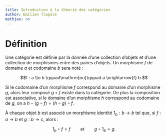```yaml
---
title: Introduction à la théorie des catégories
author: Émilien Tlapale
mathjax: on
---
```


# Définition

Une catégorie est définie par la donnée d’une collection d’objets et d’une
collection de morphismes entre des paires d’objets. Un morphisme $f$ de
domaine $a$ et codomaine $b$ sera noté :

$$f : a \to b    \qquad\mathrm{ou}\qquad     a \xrightarrow{f} b.$$

Si le codomaine d’un morphisme $f$ correspond au domaine d’un morphisme $g$,
alors leur composé $g \circ f$ existe dans la catégorie. De plus la
composition est associative, si le domaine d’un morphisme $h$ correspond au
codomaine de $g$, on a $h \circ (g \circ f) = (h \circ g) \circ f$.

À chaque objet $b$ est associé un morphisme identité $1_b : b \to b$ tel que,
si $f : a \to b$ et $g : b \to c$, alors :

$$ 1_b \circ f = f      \qquad\mathrm{et}\qquad         g \circ 1_b = g.$$
